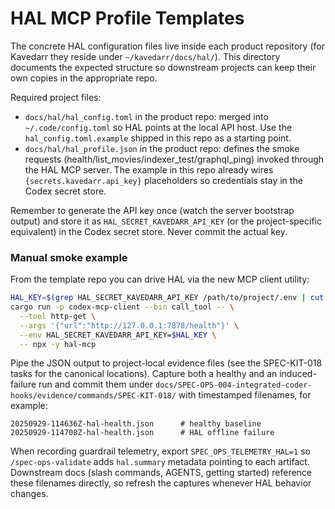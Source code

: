 # HAL MCP Profile Templates

The concrete HAL configuration files live inside each product repository (for
Kavedarr they reside under `~/kavedarr/docs/hal/`). This directory documents the
expected structure so downstream projects can keep their own copies in the
appropriate repo.

Required project files:

- `docs/hal/hal_config.toml` in the product repo: merged into
  `~/.code/config.toml` so HAL points at the local API host. Use the
  `hal_config.toml.example` shipped in this repo as a starting point.
- `docs/hal/hal_profile.json` in the product repo: defines the smoke requests
  (health/list_movies/indexer_test/graphql_ping) invoked through the HAL MCP
  server. The example in this repo already wires `{secrets.kavedarr.api_key}`
  placeholders so credentials stay in the Codex secret store.

Remember to generate the API key once (watch the server bootstrap output) and
store it as `HAL_SECRET_KAVEDARR_API_KEY` (or the project-specific equivalent)
in the Codex secret store. Never commit the actual key.

### Manual smoke example

From the template repo you can drive HAL via the new MCP client utility:

```bash
HAL_KEY=$(grep HAL_SECRET_KAVEDARR_API_KEY /path/to/project/.env | cut -d"=" -f2 | tr -d "'\r\n")
cargo run -p codex-mcp-client --bin call_tool -- \
  --tool http-get \
  --args '{"url":"http://127.0.0.1:7878/health"}' \
  --env HAL_SECRET_KAVEDARR_API_KEY=$HAL_KEY \
  -- npx -y hal-mcp
```

Pipe the JSON output to project-local evidence files (see the SPEC-KIT-018 tasks
for the canonical locations). Capture both a healthy and an induced-failure run
and commit them under `docs/SPEC-OPS-004-integrated-coder-hooks/evidence/commands/SPEC-KIT-018/`
with timestamped filenames, for example:

```
20250929-114636Z-hal-health.json      # healthy baseline
20250929-114708Z-hal-health.json      # HAL offline failure
```

When recording guardrail telemetry, export `SPEC_OPS_TELEMETRY_HAL=1` so `/spec-ops-validate`
adds `hal.summary` metadata pointing to each artifact. Downstream docs (slash commands,
AGENTS, getting started) reference these filenames directly, so refresh the captures whenever
HAL behavior changes.

